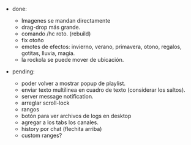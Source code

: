 * done:
    - Imagenes se mandan directamente
    - drag-drop más grande.
    - comando /hc roto. (rebuild)
    - fix otoño
    - emotes de efectos: invierno, verano, primavera, otono, regalos, gotitas, lluvia, magia.
    - la rockola se puede mover de ubicación.

* pending:
    - poder volver a mostrar popup de playlist.
    - enviar texto multilinea en cuadro de texto (considerar los saltos).
    - server message notification.
    - arreglar scroll-lock
    - rangos
    - botón para ver archivos de logs en desktop
    - agregar a los tabs los canales.
    - history por chat (flechita arriba)
    - custom ranges?
